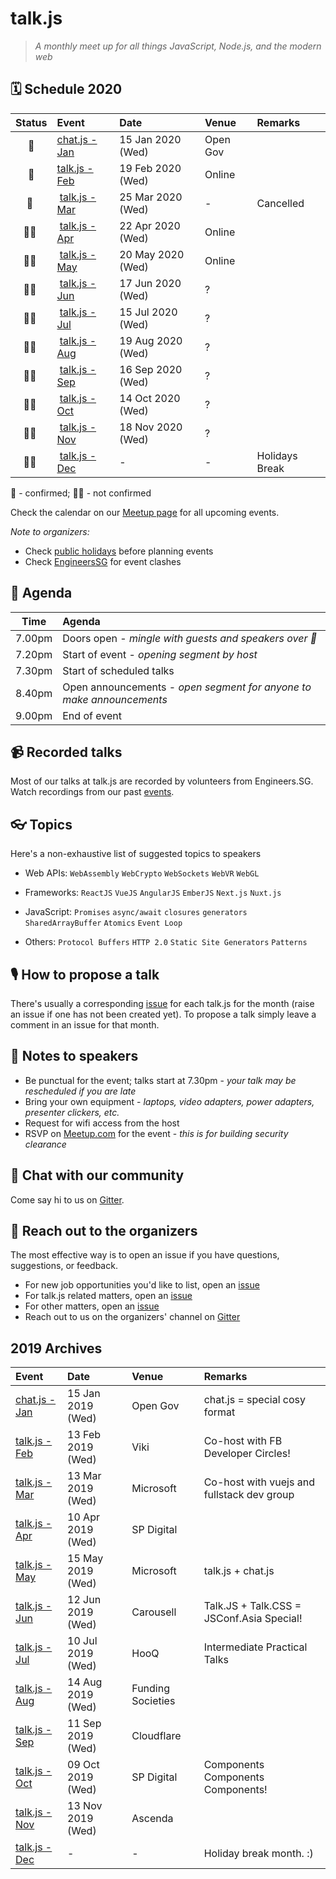 # talk.js

> _A monthly meet up for all things JavaScript, Node.js, and the modern web_

## 🗓 Schedule 2020

 Status | Event   | Date                         | Venue  | Remarks |
:------:|:--------|:-----------------------------|:-------|:--------|
 🤘 | [chat.js - Jan][31] | 15 Jan 2020 (Wed) | Open Gov |
 🤘 | [talk.js - Feb][32] | 19 Feb 2020 (Wed) | Online | 
 🤘 | [talk.js - Mar][32] | 25 Mar 2020 (Wed) | - | Cancelled
 🤷‍♀️ | [talk.js - Apr][34] | 22 Apr 2020 (Wed) | Online | 
 🤷‍♀️ | [talk.js - May][35] | 20 May 2020 (Wed) | Online | 
 🤷‍♀️ | [talk.js - Jun][#] | 17 Jun 2020 (Wed) | ? | 
 🤷‍♀️ | [talk.js - Jul][#] | 15 Jul 2020 (Wed) | ? | 
 🤷‍♀️ | [talk.js - Aug][#] | 19 Aug 2020 (Wed) | ? | 
 🤷‍♀️ | [talk.js - Sep][#] | 16 Sep 2020 (Wed) | ? | 
 🤷‍♀️ | [talk.js - Oct][#] | 14 Oct 2020 (Wed) | ? | 
 🤷‍♀️ | [talk.js - Nov][#] | 18 Nov 2020 (Wed) | ? | 
 🤷‍♀️ | [talk.js - Dec][#] | - | - | Holidays Break


🤘 - confirmed; 🤷‍♀️ - not confirmed

[#]: https://github.com/SingaporeJS/talk.js/issues/ "talk.js"
[31]: https://github.com/SingaporeJS/talk.js/issues/31 "chat.js - January 2020"
[32]: https://github.com/SingaporeJS/talk.js/issues/32 "chat.js - February 2020"
[34]: https://github.com/SingaporeJS/talk.js/issues/34
[35]: https://github.com/SingaporeJS/talk.js/issues/35

Check the calendar on our [Meetup page](https://www.meetup.com/Singapore-JS/events/) for all upcoming events.

_Note to organizers:_
- Check [public holidays](http://www.mom.gov.sg/employment-practices/public-holidays) before planning events
- Check [EngineersSG](https://engineers.sg/events/) for event clashes

## 📅 Agenda

Time   | Agenda
------ | :-----
7.00pm | Doors open - _mingle with guests and speakers over 🍕_
7.20pm | Start of event - _opening segment by host_
7.30pm | Start of scheduled talks
8.40pm | Open announcements - _open segment for anyone to make announcements_
9.00pm | End of event

## 📹 Recorded talks

Most of our talks at talk.js are recorded by volunteers from Engineers.SG. Watch recordings from our past [events](https://engineers.sg/organization/singaporejs).

## 👓 Topics

Here's a non-exhaustive list of suggested topics to speakers

- Web APIs: `WebAssembly` `WebCrypto` `WebSockets` `WebVR` `WebGL`

- Frameworks: `ReactJS` `VueJS` `AngularJS` `EmberJS` `Next.js` `Nuxt.js`

- JavaScript: `Promises` `async/await` `closures` `generators` `SharedArrayBuffer` `Atomics` `Event Loop`

- Others: `Protocol Buffers` `HTTP 2.0` `Static Site Generators` `Patterns`

## 🎙 How to propose a talk

There's usually a corresponding [issue](https://github.com/SingaporeJS/talk.js/issues) for each talk.js for the month (raise an issue if one has not been created yet). To propose a talk simply leave a comment in an issue for that month.

## 📝 Notes to speakers

- Be punctual for the event; talks start at 7.30pm - _your talk may be rescheduled if you are late_
- Bring your own equipment - _laptops, video adapters, power adapters, presenter clickers, etc._
- Request for wifi access from the host
- RSVP on [Meetup.com](https://www.meetup.com/Singapore-JS) for the event - _this is for building security clearance_

## 👋 Chat with our community

Come say hi to us on [Gitter](https://gitter.im/SingaporeJS/home).

## 💬 Reach out to the organizers

The most effective way is to open an issue if you have questions, suggestions, or feedback.

- For new job opportunities you'd like to list, open an [issue](https://github.com/SingaporeJS/jobs/issues/new)
- For talk.js related matters, open an [issue](https://github.com/SingaporeJS/talk.js/issues/new)
- For other matters, open an [issue](https://github.com/SingaporeJS/organizers/issues/new)
- Reach out to us on the organizers' channel on [Gitter](https://gitter.im/SingaporeJS/organizers)


## 2019 Archives


Event   | Date                         | Venue  | Remarks |
:--------|:-----------------------------|:-------|:--------|
[chat.js - Jan][18] | 15 Jan 2019 (Wed) | Open Gov | chat.js = special cosy format
[talk.js - Feb][17] | 13 Feb 2019 (Wed) | Viki | Co-host with FB Developer Circles!
[talk.js - Mar][19] | 13 Mar 2019 (Wed) | Microsoft | Co-host with vuejs and fullstack dev group
[talk.js - Apr][21] | 10 Apr 2019 (Wed) | SP Digital | 
[talk.js - May][22] | 15 May 2019 (Wed) | Microsoft | talk.js + chat.js
[talk.js - Jun][23] | 12 Jun 2019 (Wed) | Carousell | Talk.JS + Talk.CSS = JSConf.Asia Special!
[talk.js - Jul][24] | 10 Jul 2019 (Wed) | HooQ | Intermediate Practical Talks
[talk.js - Aug][25] | 14 Aug 2019 (Wed) | Funding Societies | 
[talk.js - Sep][26] | 11 Sep 2019 (Wed) | Cloudflare | 
[talk.js - Oct][28] | 09 Oct 2019 (Wed) | SP Digital | Components Components Components!
[talk.js - Nov][30] | 13 Nov 2019 (Wed) | Ascenda | 
[talk.js - Dec][#] | -  | - | Holiday break month. :)

[#]: https://github.com/SingaporeJS/talk.js/issues/ "talk.js"
[18]: https://github.com/SingaporeJS/talk.js/issues/18 "chat.js - January 2019"
[17]: https://github.com/SingaporeJS/talk.js/issues/17 "talk.js - February 2019"
[19]: https://github.com/SingaporeJS/talk.js/issues/19 "talk.js - March 2019"
[21]: https://github.com/SingaporeJS/talk.js/issues/21 "talk.js - April 2019"
[22]: https://github.com/SingaporeJS/talk.js/issues/22 "talk.js - May 2019"
[23]: https://github.com/SingaporeJS/talk.js/issues/23 "talk.js - June 2019"
[24]: https://github.com/SingaporeJS/talk.js/issues/24 "talk.js - July 2019"
[25]: https://github.com/SingaporeJS/talk.js/issues/25 "talk.js - August 2019"
[26]: https://github.com/SingaporeJS/talk.js/issues/26 "talk.js - September 2019"
[28]: https://github.com/SingaporeJS/talk.js/issues/28 "talk.js - October 2019"
[30]: https://github.com/SingaporeJS/talk.js/issues/30 "talk.js - November 2019"
